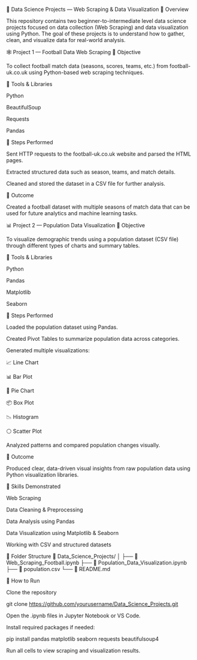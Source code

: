 🧠 Data Science Projects — Web Scraping & Data Visualization
📘 Overview

This repository contains two beginner-to-intermediate level data science projects focused on data collection (Web Scraping) and data visualization using Python.
The goal of these projects is to understand how to gather, clean, and visualize data for real-world analysis.

🕸️ Project 1 — Football Data Web Scraping
🔹 Objective

To collect football match data (seasons, scores, teams, etc.) from football-uk.co.uk
 using Python-based web scraping techniques.

🔹 Tools & Libraries

Python

BeautifulSoup

Requests

Pandas

🔹 Steps Performed

Sent HTTP requests to the football-uk.co.uk website and parsed the HTML pages.

Extracted structured data such as season, teams, and match details.

Cleaned and stored the dataset in a CSV file for further analysis.

🔹 Outcome

Created a football dataset with multiple seasons of match data that can be used for future analytics and machine learning tasks.

📊 Project 2 — Population Data Visualization
🔹 Objective

To visualize demographic trends using a population dataset (CSV file) through different types of charts and summary tables.

🔹 Tools & Libraries

Python

Pandas

Matplotlib

Seaborn

🔹 Steps Performed

Loaded the population dataset using Pandas.

Created Pivot Tables to summarize population data across categories.

Generated multiple visualizations:

📈 Line Chart

📊 Bar Plot

🥧 Pie Chart

📦 Box Plot

📉 Histogram

⚪ Scatter Plot

Analyzed patterns and compared population changes visually.

🔹 Outcome

Produced clear, data-driven visual insights from raw population data using Python visualization libraries.

🧰 Skills Demonstrated

Web Scraping

Data Cleaning & Preprocessing

Data Analysis using Pandas

Data Visualization using Matplotlib & Seaborn

Working with CSV and structured datasets

📂 Folder Structure
📁 Data_Science_Projects/
│
├── 📄 Web_Scraping_Football.ipynb
├── 📄 Population_Data_Visualization.ipynb
├── 📄 population.csv
└── 📄 README.md

🚀 How to Run

Clone the repository

git clone https://github.com/yourusername/Data_Science_Projects.git


Open the .ipynb files in Jupyter Notebook or VS Code.

Install required packages if needed:

pip install pandas matplotlib seaborn requests beautifulsoup4


Run all cells to view scraping and visualization results.
